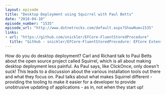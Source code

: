 ```yaml
---
layout: episode
title: "Desktop Deployment using Squirrel with Paul Betts"
date: "2018-04-10"
episode_number: "1535"
episode_url: "http://www.dotnetrocks.com/default.aspx?ShowNum=1535"
links:
- url: "https://github.com/snickler/EFCore-FluentStoredProcedure"
  title: "GitHub - snickler/EFCore-FluentStoredProcedure: EFCore Extension that allows a means to map a stored procedure to a class, fluently."
---
```


How do you do desktop deployment? Carl and Richard talk to Paul Betts about the open source project called Squirrel, which is all about making desktop deployment less painful. As Paul says, like ClickOnce, only doesn't suck! This leads to a discussion about the various installation tools out there and what they focus on. Paul talks about what makes Squirrel different - providing the tooling to make it easier for a developer to provide unobtrusive updating of applications - as in, not when they start up!
